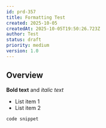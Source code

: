 ```yaml
---
id: prd-357
title: Formatting Test
created: 2025-10-05
createdAt: 2025-10-05T19:50:26.723Z
author: Test
status: draft
priority: medium
version: 1.0
---
```


## Overview

**Bold text** and *italic text*

- List item 1
- List item 2

`code snippet`